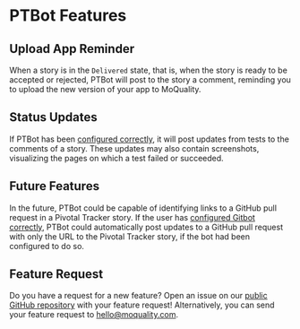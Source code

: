 # PTBot Features

## Upload App Reminder

When a story is in the `Delivered` state, that is, when the story is ready to be accepted or rejected, PTBot will post to the story a comment, reminding you to upload the new version of your app to MoQuality.

## Status Updates

If PTBot has been [configured correctly](getting-started.md#setup), it will post updates from tests to the comments of a story. These updates may also contain screenshots, visualizing the pages on which a test failed or succeeded.

## Future Features

In the future, PTBot could be capable of identifying links to a GitHub pull request in a Pivotal Tracker story. If the user has [configured Gitbot correctly](../../gitbot/getting-started), PTBot could automatically post updates to a GitHub pull request with only the URL to the Pivotal Tracker story, if the bot had been configured to do so.

## Feature Request

Do you have a request for a new feature? Open an issue on our [public GitHub repository](https://github.com/moquality/devcenter/issues) with your feature request! Alternatively, you can send your feature request to <hello@moquality.com>.